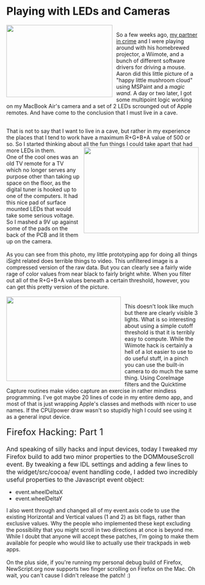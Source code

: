 Playing with LEDs and Cameras
=============================

<a onblur="try {parent.deselectBloggerImageGracefully();} catch(e) {}" href="http://3.bp.blogspot.com/_XCDTVvEbBMU/SicStX9UIjI/AAAAAAAAAC4/SFayIykeD-o/s1600-h/nagasaki.png"><img style="float:left; margin:0 10px 10px 0;cursor:pointer; cursor:hand;width: 278px; height: 189px;" src="http://3.bp.blogspot.com/_XCDTVvEbBMU/SicStX9UIjI/AAAAAAAAAC4/SFayIykeD-o/s320/nagasaki.png" border="0" alt="" id="BLOGGER_PHOTO_ID_5343260053632983602" /></a><br />So a few weeks ago, <a href="http://aaronkondziela.com/">my partner in crime</a> and I were playing around with his homebrewed projector, a Wiimote, and a bunch of different software drivers for driving a mouse.  Aaron did this little picture of a "happy little mushroom cloud" using MSPaint and a <i>magic wand.</i>  A day or two later, I got some multipoint logic working on my MacBook Air&#39;s camera and a set of 2 LEDs scrounged out of Apple remotes.  And have come to the conclusion that I must live in a cave.<div><br /></div><div>That is not to say that I want to live in a cave, but rather in my experience the places that I tend to work have a maximum R+G+B+A value of 500 or so.  So I started thinking about all the fun things I could take apart that had more LEDs in them.<a onblur="try {parent.deselectBloggerImageGracefully();} catch(e) {}" href="http://3.bp.blogspot.com/_XCDTVvEbBMU/SicU014elvI/AAAAAAAAADA/B0x8nxtC5KQ/s1600-h/MeLED.png"><img style="float:right; margin:0 0 10px 10px;cursor:pointer; cursor:hand;width: 301px; height: 225px;" src="http://3.bp.blogspot.com/_XCDTVvEbBMU/SicU014elvI/AAAAAAAAADA/B0x8nxtC5KQ/s320/MeLED.png" border="0" alt="" id="BLOGGER_PHOTO_ID_5343262380948100850" /></a><br />One of the cool ones was an old TV remote for a TV which no longer serves any purpose other than taking up space on the floor, as the digital tuner is hooked up to one of the computers.  It had this nice pad of surface mounted LEDs that would take some serious voltage.  So I mashed a 9V up against some of the pads on the back of the PCB and lit them up on the camera.</div><div><br /></div><div>As you can see from this photo, my little prototyping app for doing all things iSight related does terrible things to video.  This unfiltered image is a compressed version of the raw data.  But you can clearly see a fairly wide rage of color values from near black to fairly bright white.  When you filter out all of the R+G+B+A values beneath a certain threshold, however, you can get this pretty version of the picture.</div><br /><a onblur="try {parent.deselectBloggerImageGracefully();} catch(e) {}" href="http://4.bp.blogspot.com/_XCDTVvEbBMU/SicWuyp3ADI/AAAAAAAAADI/DOEFaIOsztM/s1600-h/SampleData.png"><img style="float:left; margin:0 10px 10px 0;cursor:pointer; cursor:hand;width: 300px; height: 221px;" src="http://4.bp.blogspot.com/_XCDTVvEbBMU/SicWuyp3ADI/AAAAAAAAADI/DOEFaIOsztM/s320/SampleData.png" border="0" alt="" id="BLOGGER_PHOTO_ID_5343264476025520178" /></a><br />This doesn&#39;t look like much but there are clearly visible 3 lights.   What is so interesting about using a simple cutoff threshold is that it is terribly easy to compute.  While the Wiimote hack is certainly a hell of a lot easier to use to do useful stuff, in a pinch you can use the built-in camera to do much the same thing.  Using CoreImage filters and the Quicktime Capture routines make video capture an exercise in rather mindless programming.  I&#39;ve got maybe 20 lines of code in my entire demo app, and most of that is just wrapping Apple&#39;s classes and methods with nicer to use names.  If the CPU/power draw wasn&#39;t so stupidly high I could see using it as a general input device.<div><br /></div><div><span class="Apple-style-span" style="font-size: x-large;">F</span><span class="Apple-style-span" style="font-size: x-large;">i</span><span class="Apple-style-span" style="font-size: x-large;">r</span><span class="Apple-style-span" style="font-size: x-large;">e</span><span class="Apple-style-span" style="font-size: x-large;">f</span><span class="Apple-style-span" style="font-size: x-large;">o</span><span class="Apple-style-span" style="font-size: x-large;">x</span><span class="Apple-style-span" style="font-size: x-large;"> </span><span class="Apple-style-span" style="font-size: x-large;">H</span><span class="Apple-style-span" style="font-size: x-large;">a</span><span class="Apple-style-span" style="font-size: x-large;">c</span><span class="Apple-style-span" style="font-size: x-large;">k</span><span class="Apple-style-span" style="font-size: x-large;">i</span><span class="Apple-style-span" style="font-size: x-large;">n</span><span class="Apple-style-span" style="font-size: x-large;">g</span><span class="Apple-style-span" style="font-size: x-large;">:</span><span class="Apple-style-span" style="font-size: x-large;"> </span><span class="Apple-style-span" style="font-size: x-large;">P</span><span class="Apple-style-span" style="font-size: x-large;">a</span><span class="Apple-style-span" style="font-size: x-large;">r</span><span class="Apple-style-span" style="font-size: x-large;">t</span><span class="Apple-style-span" style="font-size: x-large;"> </span><span class="Apple-style-span" style="font-size: x-large;">1</span></div><div><span class="Apple-style-span" style="font-size: medium;"><br /></span></div><div><span class="Apple-style-span" style="font-size: x-large;"><span class="Apple-style-span" style="font-size: medium;">A</span><span class="Apple-style-span" style="font-size: medium;">n</span><span class="Apple-style-span" style="font-size: medium;">d</span><span class="Apple-style-span" style="font-size: medium;"> </span><span class="Apple-style-span" style="font-size: medium;">s</span><span class="Apple-style-span" style="font-size: medium;">p</span><span class="Apple-style-span" style="font-size: medium;">e</span><span class="Apple-style-span" style="font-size: medium;">a</span><span class="Apple-style-span" style="font-size: medium;">k</span><span class="Apple-style-span" style="font-size: medium;">i</span><span class="Apple-style-span" style="font-size: medium;">n</span><span class="Apple-style-span" style="font-size: medium;">g</span><span class="Apple-style-span" style="font-size: medium;"> </span><span class="Apple-style-span" style="font-size: medium;">o</span><span class="Apple-style-span" style="font-size: medium;">f</span><span class="Apple-style-span" style="font-size: medium;"> </span><span class="Apple-style-span" style="font-size: medium;">s</span><span class="Apple-style-span" style="font-size: medium;">i</span><span class="Apple-style-span" style="font-size: medium;">lly hacks and input devices, today I tweaked my Firefox build to add two minor properties to the DOMMouseScroll event.  By tweaking a few IDL settings and adding a few lines to the widget/src/cocoa/ event handling code, I added two incredibly useful properties to the Javascript event object:</span></span></div><div><ul><li>event.wheelDeltaX</li><li>event.wheelDeltaY</li></ul><div>I also went through and changed all of my event.axis code to use the existing Horizontal and Vertical values (1 and 2) as bit flags, rather than exclusive values.  Why the people who implemented these kept excluding the possibility that you might scroll in two directions at once is beyond me.  While I doubt that anyone will accept these patches, I&#39;m going to make them available for people who would like to actually use their trackpads in web apps.</div><div><br /></div><div>On the plus side, if you&#39;re running my personal debug build of Firefox, NewScript.org now supports two finger scrolling on Firefox on the Mac.  Oh wait, you can&#39;t cause I didn&#39;t release the patch! :)</div><div><br /></div><br /></div>